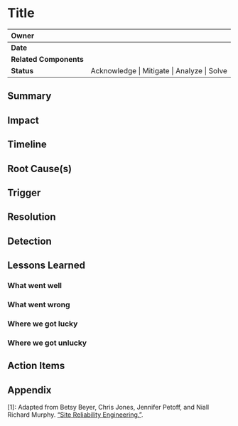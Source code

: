 # Title

| **Owner**              |                                                         |
|:-----------------------|---------------------------------------------------------|
| **Date**               |                                                         |
| **Related Components** |                                                         |
| **Status**             | Acknowledge &#124; Mitigate &#124; Analyze &#124; Solve |

## Summary

## Impact

## Timeline

## Root Cause(s)

## Trigger

## Resolution

## Detection

## Lessons Learned

### What went well

### What went wrong

### Where we got lucky

### Where we got unlucky

## Action Items

## Appendix

[1]: Adapted from Betsy Beyer, Chris Jones, Jennifer Petoff, and Niall Richard Murphy. [“Site Reliability Engineering.”](https://landing.google.com/sre/book/chapters/postmortem.html).
